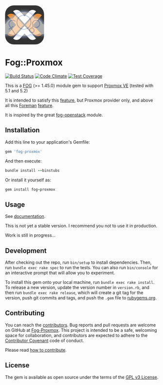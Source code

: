 ![Foreman](fogproxmox.png)

# Fog::Proxmox

[![Build Status](https://travis-ci.org/tristanrobert/fog-proxmox.svg?branch=master)](https://travis-ci.org/tristanrobert/fog-proxmox)
[![Code Climate](https://codeclimate.com/github/tristanrobert/fog-proxmox.svg)](https://codeclimate.com/github/tristanrobert/fog-proxmox)
[![Test Coverage](https://api.codeclimate.com/v1/badges/8e40616906ff67dc51d3/test_coverage)](https://codeclimate.com/github/tristanrobert/fog-proxmox/test_coverage)

This is a [FOG](http://fog.io/) (>= 1.45.0) module gem to support [Proxmox VE](https://www.proxmox.com/en/proxmox-ve) (tested with 5.1 and 5.2)

It is intended to satisfy this [feature](https://github.com/fog/fog/issues/3644), but Proxmox provider only, and above all this [Foreman](http://www.theforeman.org) [feature](https://projects.theforeman.org/issues/2186).

It is inspired by the great [fog-openstack](https://github.com/fog/fog-openstack) module.

## Installation

Add this line to your application's Gemfile:

```ruby
gem 'fog-proxmox'
```

And then execute:

```ruby
bundle install --binstubs
```

Or install it yourself as:

```ruby
gem install fog-proxmox
```

## Usage

See [documentation](docs/getting_started.md).

This is not yet a stable version. I recommend you not to use it in production.

Work is still in progress...

## Development

After checking out the repo, run `bin/setup` to install dependencies. Then, run `bundle exec rake spec` to run the tests. You can also run `bin/console` for an interactive prompt that will allow you to experiment.

To install this gem onto your local machine, run `bundle exec rake install`. To release a new version, update the version number in `version.rb`, and then run `bundle exec rake release`, which will create a git tag for the version, push git commits and tags, and push the `.gem` file to [rubygems.org](https://rubygems.org).

## Contributing

You can reach the [contributors](CONTRIBUTORS.md).
Bug reports and pull requests are welcome on GitHub at [Fog-Proxmox](https://github.com/tristanrobert/fog-proxmox). This project is intended to be a safe, welcoming space for collaboration, and contributors are expected to adhere to the [Contributor Covenant](http://contributor-covenant.org) code of conduct.

Please read [how to contribute](CONTRIBUTING.md).

## License

The gem is available as open source under the terms of the [GPL v3 License](LICENSE).
